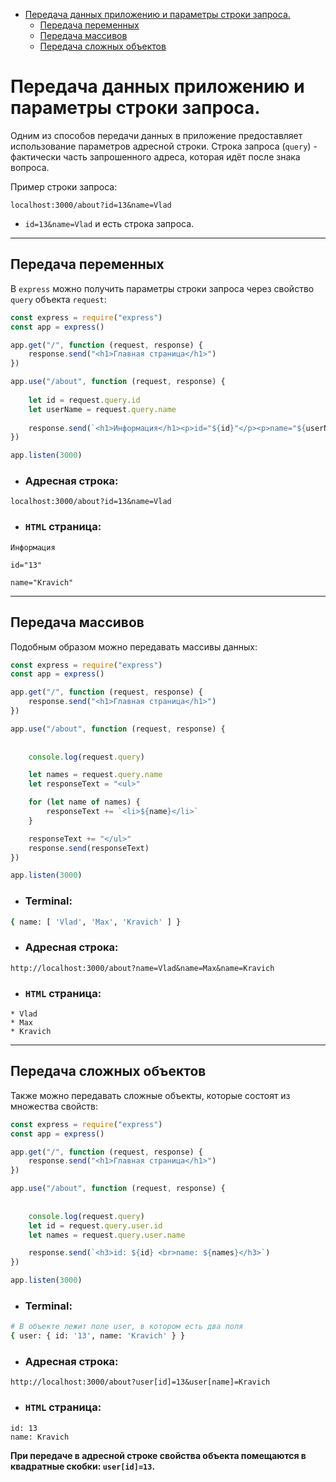 - [Передача данных приложению и параметры строки запроса.](#передача-данных-приложению-и-параметры-строки-запроса)
  - [Передача переменных](#передача-переменных)
  - [Передача массивов](#передача-массивов)
  - [Передача сложных объектов](#передача-сложных-объектов)


# Передача данных приложению и параметры строки запроса.

Одним из способов передачи данных в приложение предоставляет использование параметров адресной строки. Строка запроса (`query`) - фактически часть запрошенного адреса, которая идёт после знака вопроса.

Пример строки запроса: 

```
localhost:3000/about?id=13&name=Vlad
```
* `id=13&name=Vlad` и есть строка запроса.
***

## Передача переменных

В `express` можно получить параметры строки запроса через свойство `query` объекта `request`:

```javascript
const express = require("express")
const app = express()

app.get("/", function (request, response) {
    response.send("<h1>Главная страница</h1>")
})

app.use("/about", function (request, response) {
    
    let id = request.query.id
    let userName = request.query.name
    
    response.send(`<h1>Информация</h1><p>id="${id}"</p><p>name="${userName}"</p>`)
})

app.listen(3000)
```

* ### Адресная строка: 
```
localhost:3000/about?id=13&name=Vlad
```

* ### `HTML` страница:

``` 
Информация

id="13"

name="Kravich"
```
***

## Передача массивов

Подобным образом можно передавать массивы данных:

```javascript
const express = require("express")
const app = express()

app.get("/", function (request, response) {
    response.send("<h1>Главная страница</h1>")
})

app.use("/about", function (request, response) {
    
    
    console.log(request.query)

    let names = request.query.name
    let responseText = "<ul>"

    for (let name of names) {
        responseText += `<li>${name}</li>`
    }

    responseText += "</ul>"
    response.send(responseText)
})

app.listen(3000)
```

* ### Terminal:

```bash
{ name: [ 'Vlad', 'Max', 'Kravich' ] }
```

* ### Адресная строка:

```
http://localhost:3000/about?name=Vlad&name=Max&name=Kravich
```

* ### `HTML` страница:

```
* Vlad
* Max
* Kravich
```
***

## Передача сложных объектов

Также можно передавать сложные объекты, которые состоят из множества свойств: 

```javascript
const express = require("express")
const app = express()

app.get("/", function (request, response) {
    response.send("<h1>Главная страница</h1>")
})

app.use("/about", function (request, response) {
    
    
    console.log(request.query)
    let id = request.query.user.id
    let names = request.query.user.name

    response.send(`<h3>id: ${id} <br>name: ${names}</h3>`)
})

app.listen(3000)
```

* ### Terminal:

```bash
# В объекте лежит поле user, в котором есть два поля
{ user: { id: '13', name: 'Kravich' } }
```

* ### Адресная строка: 

```
http://localhost:3000/about?user[id]=13&user[name]=Kravich
```

* ### `HTML` страница: 

```
id: 13
name: Kravich
```

**При передаче в адресной строке свойства объекта помещаются в квадратные скобки: `user[id]=13`.**